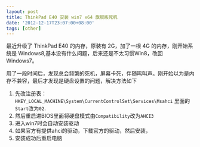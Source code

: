 ```yaml
---
layout: post
title: ThinkPad E40 安装 win7 x64 旗舰版死机
date: '2012-12-17T23:07:00+08:00'
tags: [other]
---
```


最近升级了 ThinkPad E40 的内存，原装有 2G，加了一根 4G 的内存，刚开始系统是 Windows8,基本没有什么问题，后来还是不太习惯Win8，改回 Windows7。

用了一段时间后，发现总会频繁的死机，屏幕卡死，伴随鸣叫声。刚开始以为是内存不兼容，最后才发现是硬盘设置的问题，解决方法如下

1. 先改注册表：`HKEY_LOCAL_MACHINE\System\CurrentControlSet\Services\Msahci` 里面的 `Start`改为`02`.
2. 然后重启进BIOS里面将硬盘模式由`Compatibility`改为`AHCI3`
3. 进入win7时会自动安装驱动
4. 如果官方有提供ahci的驱动，下载官方的驱动，然后安装，
5. 安装成功后重启电脑
